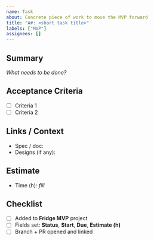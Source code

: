 ```yaml
---
name: Task
about: Concrete piece of work to move the MVP forward
title: "A#: <short task title>"
labels: ["MVP"]
assignees: []
---
```


## Summary
_What needs to be done?_

## Acceptance Criteria
- [ ] Criteria 1
- [ ] Criteria 2

## Links / Context
- Spec / doc:
- Designs (if any):

## Estimate
- Time (h): _fill_

## Checklist
- [ ] Added to **Fridge MVP** project
- [ ] Fields set: **Status**, **Start**, **Due**, **Estimate (h)**
- [ ] Branch + PR opened and linked
